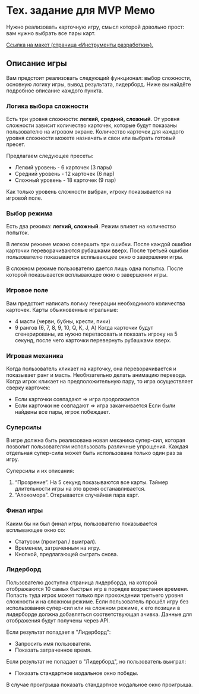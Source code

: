 # Тех. задание для MVP Мемо

Нужно реализовать карточную игру, смысл которой довольно прост: вам нужно выбрать все пары карт.

[Ссылка на макет (страница «Инструменты разработки»).](https://www.figma.com/file/Xk8ocvZA9NlMmA0szZeI5h/%D0%B1%D0%B0%D0%B7%D0%BE%D0%B2%D1%8B%D0%B9-JS?node-id=4325%3A2)

## Описание игры

Вам предстоит реализовать следующий функционал: выбор сложности, основную логику игры, вывод результата, лидерборд. Ниже вы найдёте подробное описание каждого пункта.

### Логика выбора сложности

Есть три уровня сложности: **легкий, средний, сложный**. От уровня сложности зависит количество карточек, которые будут показаны пользователю на игровом экране.
Количество карточек для каждого уровня сложности можете назначать и свои или выбрать готовый пресет.

Предлагаем следующее пресеты:

- Легкий уровень - 6 карточек (3 пары)
- Средний уровень - 12 карточек (6 пар)
- Сложный уровень - 18 карточек (9 пар)

Как только уровень сложности выбран, игроку показывается на игровой поле.

### Выбор режима

Есть два режима: **легкий, сложный**. Режим влияет на количество попыток.

В легком режиме можно совершить три ошибки. После каждой ошибки карточки переворачиваются рубашками вверх. После третьей
ошибки пользователю показывается всплывающее окно о завершении игры.

В сложном режиме пользователю дается лишь одна попытка. После которой показывается всплывающее окно о завершении игры.

### Игровое поле

Вам предстоит написать логику генерации необходимого количества карточек.
Карты обыкновенные игральные:

- 4 масти (черви, бубны, крести, пики)
- 9 рангов (6, 7, 8, 9, 10, Q, K, J, A)
  Когда карточки будут сгенерированы, их нужно перетасовать и показать игроку на 5 секунд, после чего карточки перевернуть рубашками вверх.

### Игровая механика

Когда пользователь кликает на карточку, она переворачивается и показывает ранг и масть. Необязательно делать анимацию перевода.
Когда игрок кликает на предположительную пару, то игра осуществляет сверку карточек:

- Если карточки совпадают ⇒ игра продолжается
- Если карточки не совпадают ⇒ игра заканчивается
  Если были найдены все пары, игрок побеждает.

### Суперсилы

В игре должна быть реализована новая механика супер-сил, которая позволит пользователям использовать различные упрощения. Каждая отдельная супер-сила может быть использована только один раз за игру.

Суперсилы и их описания:

1. “Прозрение”. На 5 секунд показываются все карты. Таймер длительности игры на это время останавливается.
2. “Алохомора”. Открывается случайная пара карт.

### Финал игры

Каким бы ни был финал игры, пользователю показывается всплывающее окно со:

- Статусом (проиграл / выиграл).
- Временем, затраченным на игру.
- Кнопкой, предлагающей сыграть снова.

### Лидерборд

Пользователю доступна страница лидерборда, на которой отображаются 10 самых быстрых игр в порядке возрастания времени. Попасть туда игрок может только при прохождении третьего уровня сложности и на сложном режиме. Если пользователь прошёл игру без использования супер-сил или на сложном режиме, к его позиции в лидерборде должна добавляться соответствующая ачивка. Данные для отображения будут получены через API.

Если результат попадает в "Лидерборд":

- Запросить имя пользователя.
- Показать затраченное время.

Если результат не попадает в "Лидерборд", но пользователь выиграл:

- Показать стандартное модальное окно победы.

В случае проигрыша показать стандартное модальное окно проигрыша.
